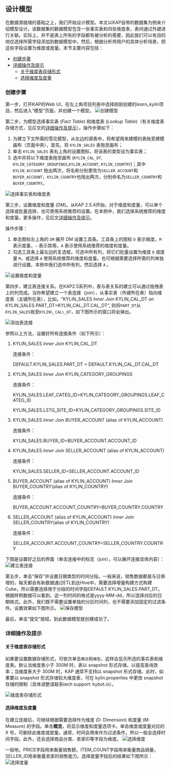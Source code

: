 ## 设计模型
在数据源就绪的基础之上，我们开始设计模型。本文以KAP自带的数据集为例来介绍模型设计。该数据集的数据模型包含一张事实表和四张维度表，表间通过外键进行关联。实际上，并不是表上所有的字段都有被分析的需要，因此我们可以有目的地仅选择所需字段添加到数据模型中。然后，根据分析师用户的具体分析场景，把这些字段设置为维度或度量。本节主要内容包括：

- [创建步骤](#创建步骤)
- [详细操作及提示](#详细操作及提示)
  - [关于维度表存储形式](#关于维度表存储形式)
  - [选择维度及度量](#选择维度及度量)

### 创建步骤
第一步，打开KAP的Web UI，在左上角项目列表中选择刚刚创建的*learn_kylin*项目，然后进入“模型”页面，并创建一个模型。
![创建模型](images/model_design_update_cn_1.png)



第二步，为模型选择事实表 (*Fact Table*) 和维度表 (*Lookup Table*)（有关维度表存储方式，见后文的[详细操作及提示](#详细操作及提示)）。操作步骤如下：

1. 为建立下文所需的雪花模型，从左边的源表中，将希望用来建模的表拖至建模画布（页面中央），首先，将 `KYLIN_SALES` 表拖至画布；
2. 单击 `KYLIN_SALES` 表右上角的设置图标，将该表的类型设为事实表；
3. 选中并将以下维度表拖至画布 (`KYLIN_CAL_DT`, `KYLIN_CATEGORY_GROUPINGS`,`KYLIN_ACCOUNT`, `KYLIN_COUNTRY`)；其中`KYLIN_ACCOUNT` 拖出两次，将名称分别更改为`SELLER_ACCOUNT`和`BUYER_ACCOUNT`，`KYLIN_COUNTRY`也拖出两次，分别命名为`SELLER_COUNTRY`和`BUYER_COUNTRY`。

![选择事实表和维度表](images/model_design_update_cn_2.png)



第三步，设置维度和度量 (DM)。从KAP 2.5.4开始，对于维度和度量，可以单个选择或批量选择，也可使用系统推荐的设置。在本例中，我们选择系统推荐的维度和度量。更多操作，见后文[详细操作及提示](#详细操作及提示)。

操作步骤：

1. 单击图标左上角的 `DM` 展开 DM 设置工具条。工具条上的图标 `D` 表示维度，`M` 表示度量，`—` 表示禁用，`A` 表示使用系统推荐的维度和度量。
2. 勾选工具条上最左边的复选框，可选中所有列，将它们批量设置为维度 `D` 或度量 `M`，或选择 `A` 使用系统推荐的维度和度量。也可根据需要选择所需的列单独进行设置。本例中我们选中所有列，然后选择 `A` 。

![设置维度和度量](images/model_design_update_cn_3.png)



第四步，建立表连接关系。在KAP2.5系列中，表与表关系的建立可以通过拖拽表上的列完成。当你希望建立一个表连接（join），从事实表（外键所在表）指向维度表（主键所在表），比如，“KYLIN_SALES *Inner Join* KYLIN\_CAL\_DT on KYLIN\_SALES.PART_DT=KYLIN\_CAL\_DT.CAL\_DT”, 则将`PART_DT`从`KYLIN_SALES`拖至`KYLIN\_CAL\_DT`，如下图所示的窗口将会弹出。

![添加表连接](images/model_design_update_cn_4.png)

参照以上方法，设置好所有连接条件（如下所示）：

1. KYLIN_SALES *Inner Join* KYLIN\_CAL\_DT 

   连接条件：

   DEFAULT.KYLIN\_SALES.PART_DT = DEFAULT.KYLIN\_CAL\_DT.CAL\_DT

2. KYLIN_SALES *Inner Join* KYLIN\_CATEGORY_GROUPINGS 

   连接条件：

   KYLIN_SALES.LEAF_CATEG_ID=KYLIN\_CATEGORY\_GROUPINGS.LEAF_CATEG_ID

   KYLIN_SALES.LSTG_SITE_ID=KYLIN\_CATEGORY\_GROUPINGS.SITE_ID 

3. KYLIN_SALES *Inner Join* BUYER_ACCOUNT (alias of KYLIN_ACCOUNT)

   连接条件：

   KYLIN_SALES.BUYER_ID=BUYER_ACCOUNT.ACCOUNT_ID 

4. KYLIN_SALES *Inner Join* SELLER_ACCOUNT (alias of KYLIN_ACCOUNT) 

   连接条件：

   KYLIN_SALES.SELLER_ID=SELLER_ACCOUNT.ACCOUNT_ID 

5. BUYER_ACCOUNT (alias of KYLIN_ACCOUNT) *Inner Join* BUYER_COUNTRY(alias of KYLIN\_COUNTRY) 

   连接条件：

   BUYER_ACCOUNT.ACCOUNT_COUNTRY=BUYER_COUNTRY.COUNTRY 

6. SELLER_ACCOUNT (alias of KYLIN_ACCOUNT) *Inner Join* SELLER_COUNTRY(alias of KYLIN\_COUNTRY)

   连接条件：

   SELLER_ACCOUNT.ACCOUNT_COUNTRY=SELLER_COUNTRY.COUNTRY

下图是设置好之后的界面（单击连接中的标志（join），可以展开连接具体内容）：
![建立表连接](images/model_design_update_cn_5.png)



第五步，单击“保存”并设置日期类型的时间分段。一般来说，销售数据都是与日俱增的，每天都会有新数据通过ETL到达Hive中，需要选择增量构建方式构建Cube，所以需要选择用于分段的时间字段DEFAULT.KYLIN_SALES.PART_DT。根据样例数据可以看到，这一列时间的格式是yyyy-MM-dd，所以选择对应的日期格式。此外，我们既不需要设置单独的分区时间列，也不需要添加固定的过滤条件。设置效果如下图所示。
![保存模型](images/model_design_update_cn_7.png)

最后，单击“提交”按钮，到此数据模型就创建成功了。



### 详细操作及提示

#### 关于维度表存储形式

如果要设置数据存储形式，可依次单击`概览`和`模型`，这样会显示所选的事实表和维度表。默认当维度表小于 300M 时，表以 snapshot 形式存储，以提高查询效率；当维度表大于 300M 时，KAP 通常不支持以 snapshot 形式存储。此时，如果要以 snapshot 形式存储较大维度表，可在 kylin.properties 中更改 snapshot存储的限制（具体调整请联系tech support: kybot.io）。

![维度表存储形式](images/model_design_update_cn_6.png)



#### 选择维度及度量

在建立连接后，可继续根据需要选择作为维度 (D: Dimension) 和度量 (M: Measure) 的字段。单击**概览**，将显示维度和度量选项卡。单击维度或度量对应的 X 号，可删除此维度或度量。通常，时间会用来作为过滤条件，所以一般会选择时间字段。此外，还会选择商品分类、卖家ID等字段为维度。
![选择维度](images/model_design_update_cn_8.png)



一般地，PRICE字段用来衡量销售额，ITEM_COUNT字段用来衡量商品销量，SELLER_ID用来衡量卖家的销售能力。选择度量字段后的结果如下图所示：
![选择度量](images/model_design_update_cn_9.png)